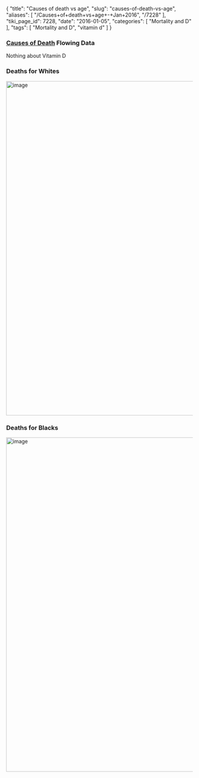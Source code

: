 {
    "title": "Causes of death vs age",
    "slug": "causes-of-death-vs-age",
    "aliases": [
        "/Causes+of+death+vs+age+-+Jan+2016",
        "/7228"
    ],
    "tiki_page_id": 7228,
    "date": "2016-01-05",
    "categories": [
        "Mortality and D"
    ],
    "tags": [
        "Mortality and D",
        "vitamin d"
    ]
}


### [Causes of Death](http://flowingdata.com/2016/01/05/causes-of-death/) Flowing Data

Nothing about Vitamin D

### Deaths for Whites

<img src="https://d1bk1kqxc0sym.cloudfront.net/attachments/jpeg/death---whites.jpg" alt="image" width="900">

### Deaths for Blacks

<img src="https://d1bk1kqxc0sym.cloudfront.net/attachments/jpeg/deaths---blacks.jpg" alt="image" width="900">